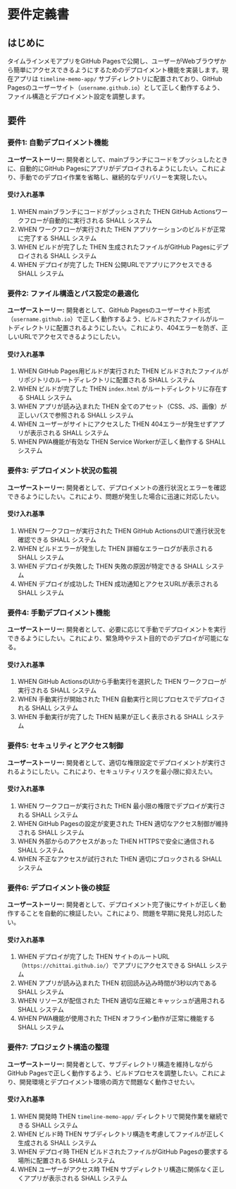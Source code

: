 # 要件定義書

## はじめに

タイムラインメモアプリをGitHub Pagesで公開し、ユーザーがWebブラウザから簡単にアクセスできるようにするためのデプロイメント機能を実装します。現在アプリは `timeline-memo-app/` サブディレクトリに配置されており、GitHub Pagesのユーザーサイト（`username.github.io`）として正しく動作するよう、ファイル構造とデプロイメント設定を調整します。

## 要件

### 要件1: 自動デプロイメント機能

**ユーザーストーリー:** 開発者として、mainブランチにコードをプッシュしたときに、自動的にGitHub Pagesにアプリがデプロイされるようにしたい。これにより、手動でのデプロイ作業を省略し、継続的なデリバリーを実現したい。

#### 受け入れ基準

1. WHEN mainブランチにコードがプッシュされた THEN GitHub Actionsワークフローが自動的に実行される SHALL システム
2. WHEN ワークフローが実行された THEN アプリケーションのビルドが正常に完了する SHALL システム
3. WHEN ビルドが完了した THEN 生成されたファイルがGitHub Pagesにデプロイされる SHALL システム
4. WHEN デプロイが完了した THEN 公開URLでアプリにアクセスできる SHALL システム

### 要件2: ファイル構造とパス設定の最適化

**ユーザーストーリー:** 開発者として、GitHub Pagesのユーザーサイト形式（`username.github.io`）で正しく動作するよう、ビルドされたファイルがルートディレクトリに配置されるようにしたい。これにより、404エラーを防ぎ、正しいURLでアクセスできるようにしたい。

#### 受け入れ基準

1. WHEN GitHub Pages用ビルドが実行された THEN ビルドされたファイルがリポジトリのルートディレクトリに配置される SHALL システム
2. WHEN ビルドが完了した THEN `index.html` がルートディレクトリに存在する SHALL システム
3. WHEN アプリが読み込まれた THEN 全てのアセット（CSS、JS、画像）が正しいパスで参照される SHALL システム
4. WHEN ユーザーがサイトにアクセスした THEN 404エラーが発生せずアプリが表示される SHALL システム
5. WHEN PWA機能が有効な THEN Service Workerが正しく動作する SHALL システム

### 要件3: デプロイメント状況の監視

**ユーザーストーリー:** 開発者として、デプロイメントの進行状況とエラーを確認できるようにしたい。これにより、問題が発生した場合に迅速に対応したい。

#### 受け入れ基準

1. WHEN ワークフローが実行された THEN GitHub ActionsのUIで進行状況を確認できる SHALL システム
2. WHEN ビルドエラーが発生した THEN 詳細なエラーログが表示される SHALL システム
3. WHEN デプロイが失敗した THEN 失敗の原因が特定できる SHALL システム
4. WHEN デプロイが成功した THEN 成功通知とアクセスURLが表示される SHALL システム

### 要件4: 手動デプロイメント機能

**ユーザーストーリー:** 開発者として、必要に応じて手動でデプロイメントを実行できるようにしたい。これにより、緊急時やテスト目的でのデプロイが可能になる。

#### 受け入れ基準

1. WHEN GitHub ActionsのUIから手動実行を選択した THEN ワークフローが実行される SHALL システム
2. WHEN 手動実行が開始された THEN 自動実行と同じプロセスでデプロイされる SHALL システム
3. WHEN 手動実行が完了した THEN 結果が正しく表示される SHALL システム

### 要件5: セキュリティとアクセス制御

**ユーザーストーリー:** 開発者として、適切な権限設定でデプロイメントが実行されるようにしたい。これにより、セキュリティリスクを最小限に抑えたい。

#### 受け入れ基準

1. WHEN ワークフローが実行された THEN 最小限の権限でデプロイが実行される SHALL システム
2. WHEN GitHub Pagesの設定が変更された THEN 適切なアクセス制御が維持される SHALL システム
3. WHEN 外部からのアクセスがあった THEN HTTPSで安全に通信される SHALL システム
4. WHEN 不正なアクセスが試行された THEN 適切にブロックされる SHALL システム

### 要件6: デプロイメント後の検証

**ユーザーストーリー:** 開発者として、デプロイメント完了後にサイトが正しく動作することを自動的に検証したい。これにより、問題を早期に発見し対応したい。

#### 受け入れ基準

1. WHEN デプロイが完了した THEN サイトのルートURL（`https://chittai.github.io/`）でアプリにアクセスできる SHALL システム
2. WHEN アプリが読み込まれた THEN 初回読み込み時間が3秒以内である SHALL システム
3. WHEN リソースが配信された THEN 適切な圧縮とキャッシュが適用される SHALL システム
4. WHEN PWA機能が使用された THEN オフライン動作が正常に機能する SHALL システム

### 要件7: プロジェクト構造の整理

**ユーザーストーリー:** 開発者として、サブディレクトリ構造を維持しながらGitHub Pagesで正しく動作するよう、ビルドプロセスを調整したい。これにより、開発環境とデプロイメント環境の両方で問題なく動作させたい。

#### 受け入れ基準

1. WHEN 開発時 THEN `timeline-memo-app/` ディレクトリで開発作業を継続できる SHALL システム
2. WHEN ビルド時 THEN サブディレクトリ構造を考慮してファイルが正しく生成される SHALL システム
3. WHEN デプロイ時 THEN ビルドされたファイルがGitHub Pagesの要求する場所に配置される SHALL システム
4. WHEN ユーザーがアクセス時 THEN サブディレクトリ構造に関係なく正しくアプリが表示される SHALL システム